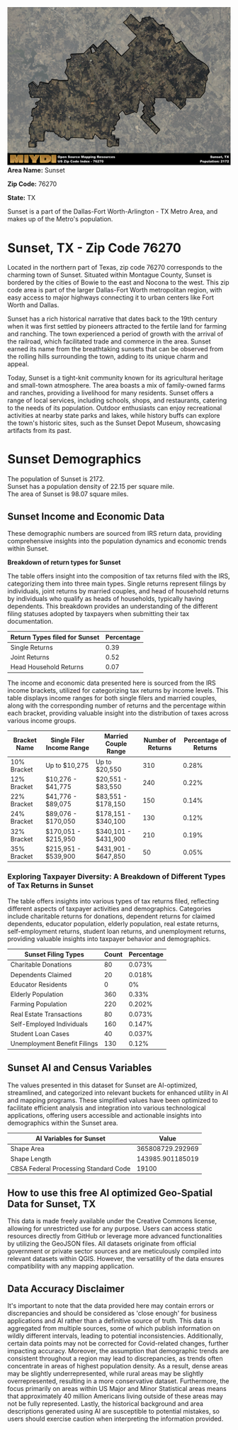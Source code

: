 ![Image Alt Text](../_images/76270.png)
**Area Name:** Sunset

**Zip Code:** 76270

**State:** TX

Sunset is a part of the Dallas-Fort Worth-Arlington - TX Metro Area, and makes up  of the Metro's population.  

# Sunset, TX - Zip Code 76270

Located in the northern part of Texas, zip code 76270 corresponds to the charming town of Sunset. Situated within Montague County, Sunset is bordered by the cities of Bowie to the east and Nocona to the west. This zip code area is part of the larger Dallas-Fort Worth metropolitan region, with easy access to major highways connecting it to urban centers like Fort Worth and Dallas.

Sunset has a rich historical narrative that dates back to the 19th century when it was first settled by pioneers attracted to the fertile land for farming and ranching. The town experienced a period of growth with the arrival of the railroad, which facilitated trade and commerce in the area. Sunset earned its name from the breathtaking sunsets that can be observed from the rolling hills surrounding the town, adding to its unique charm and appeal.

Today, Sunset is a tight-knit community known for its agricultural heritage and small-town atmosphere. The area boasts a mix of family-owned farms and ranches, providing a livelihood for many residents. Sunset offers a range of local services, including schools, shops, and restaurants, catering to the needs of its population. Outdoor enthusiasts can enjoy recreational activities at nearby state parks and lakes, while history buffs can explore the town's historic sites, such as the Sunset Depot Museum, showcasing artifacts from its past.

# Sunset Demographics

The population of Sunset is 2172.  
Sunset has a population density of 22.15 per square mile.  
The area of Sunset is 98.07 square miles.  

## Sunset Income and Economic Data

These demographic numbers are sourced from IRS return data, providing comprehensive insights into the population dynamics and economic trends within Sunset.

**Breakdown of return types for Sunset**

The table offers insight into the composition of tax returns filed with the IRS, categorizing them into three main types. Single returns represent filings by individuals, joint returns by married couples, and head of household returns by individuals who qualify as heads of households, typically having dependents. This breakdown provides an understanding of the different filing statuses adopted by taxpayers when submitting their tax documentation.

| Return Types filed for Sunset                              | Percentage          |
|----------------------------------------------------------|---------------------|
| Single Returns                                            | 0.39 |
| Joint Returns                                             | 0.52 |
| Head Household Returns                                    | 0.07 |

The income and economic data presented here is sourced from the IRS income brackets, utilized for categorizing tax returns by income levels. This table displays income ranges for both single filers and married couples, along with the corresponding number of returns and the percentage within each bracket, providing valuable insight into the distribution of taxes across various income groups.

| Bracket Name       | Single Filer Income Range | Married Couple Range | Number of Returns | Percentage of Returns |
|--------------------|----------------------------|----------------------|-------------------|-----------------------|
| 10% Bracket        | Up to $10,275              | Up to $20,550        | 310 | 0.28% |
| 12% Bracket        | $10,276 - $41,775          | $20,551 - $83,550    | 240 | 0.22% |
| 22% Bracket        | $41,776 - $89,075          | $83,551 - $178,150   | 150 | 0.14% |
| 24% Bracket        | $89,076 - $170,050         | $178,151 - $340,100  | 130 | 0.12% |
| 32% Bracket        | $170,051 - $215,950        | $340,101 - $431,900  | 210 | 0.19% |
| 35% Bracket        | $215,951 - $539,900        | $431,901 - $647,850  | 50 | 0.05% |

### Exploring Taxpayer Diversity: A Breakdown of Different Types of Tax Returns in Sunset

The table offers insights into various types of tax returns filed, reflecting different aspects of taxpayer activities and demographics. Categories include charitable returns for donations, dependent returns for claimed dependents, educator population, elderly population, real estate returns, self-employment returns, student loan returns, and unemployment returns, providing valuable insights into taxpayer behavior and demographics.

| Sunset Filing Types                    | Count | Percentage |
|--------------------------------------|-------|------------|
| Charitable Donations                 | 80 | 0.073% |
| Dependents Claimed                   | 20 | 0.018% |
| Educator Residents                   | 0 | 0% |
| Elderly Population                   | 360 | 0.33% |
| Farming Population                   | 220 | 0.202% |
| Real Estate Transactions             | 80 | 0.073% |
| Self-Employed Individuals            | 160 | 0.147% |
| Student Loan Cases                   | 40 | 0.037% |
| Unemployment Benefit Filings         | 130 | 0.12% |

## Sunset AI and Census Variables

The values presented in this dataset for Sunset are AI-optimized, streamlined, and categorized into relevant buckets for enhanced utility in AI and mapping programs. These simplified values have been optimized to facilitate efficient analysis and integration into various technological applications, offering users accessible and actionable insights into demographics within the Sunset area.

| AI Variables for Sunset | Value |
|-------------|-------|
| Shape Area | 365808729.292969 |
| Shape Length | 143985.901185019 |
| CBSA Federal Processing Standard Code | 19100 |

## How to use this free AI optimized Geo-Spatial Data for Sunset, TX

This data is made freely available under the Creative Commons license, allowing for unrestricted use for any purpose. Users can access static resources directly from GitHub or leverage more advanced functionalities by utilizing the GeoJSON files. All datasets originate from official government or private sector sources and are meticulously compiled into relevant datasets within QGIS. However, the versatility of the data ensures compatibility with any mapping application.

## Data Accuracy Disclaimer
It's important to note that the data provided here may contain errors or discrepancies and should be considered as 'close enough' for business applications and AI rather than a definitive source of truth. This data is aggregated from multiple sources, some of which publish information on wildly different intervals, leading to potential inconsistencies. Additionally, certain data points may not be corrected for Covid-related changes, further impacting accuracy. Moreover, the assumption that demographic trends are consistent throughout a region may lead to discrepancies, as trends often concentrate in areas of highest population density. As a result, dense areas may be slightly underrepresented, while rural areas may be slightly overrepresented, resulting in a more conservative dataset. Furthermore, the focus primarily on areas within US Major and Minor Statistical areas means that approximately 40 million Americans living outside of these areas may not be fully represented. Lastly, the historical background and area descriptions generated using AI are susceptible to potential mistakes, so users should exercise caution when interpreting the information provided.
